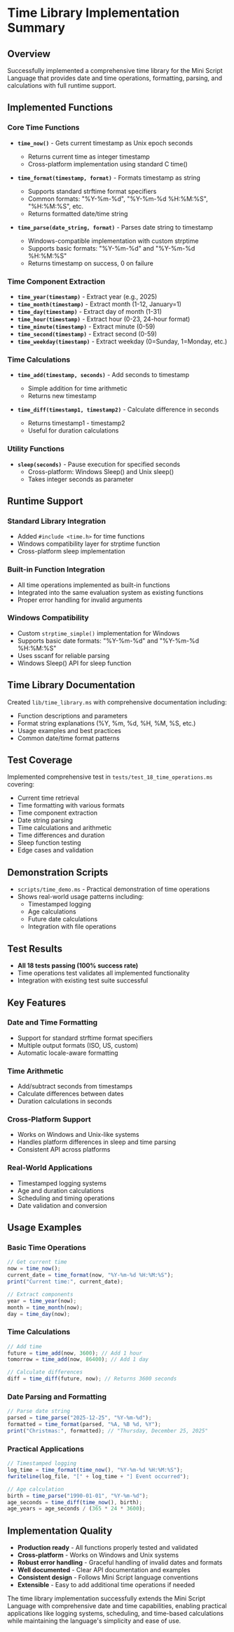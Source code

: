 # Time Library Implementation Summary

## Overview
Successfully implemented a comprehensive time library for the Mini Script Language that provides date and time operations, formatting, parsing, and calculations with full runtime support.

## Implemented Functions

### Core Time Functions
- **`time_now()`** - Gets current timestamp as Unix epoch seconds
  - Returns current time as integer timestamp
  - Cross-platform implementation using standard C time()

- **`time_format(timestamp, format)`** - Formats timestamp as string
  - Supports standard strftime format specifiers
  - Common formats: "%Y-%m-%d", "%Y-%m-%d %H:%M:%S", "%H:%M:%S", etc.
  - Returns formatted date/time string

- **`time_parse(date_string, format)`** - Parses date string to timestamp
  - Windows-compatible implementation with custom strptime
  - Supports basic formats: "%Y-%m-%d" and "%Y-%m-%d %H:%M:%S"
  - Returns timestamp on success, 0 on failure

### Time Component Extraction
- **`time_year(timestamp)`** - Extract year (e.g., 2025)
- **`time_month(timestamp)`** - Extract month (1-12, January=1)
- **`time_day(timestamp)`** - Extract day of month (1-31)
- **`time_hour(timestamp)`** - Extract hour (0-23, 24-hour format)
- **`time_minute(timestamp)`** - Extract minute (0-59)
- **`time_second(timestamp)`** - Extract second (0-59)
- **`time_weekday(timestamp)`** - Extract weekday (0=Sunday, 1=Monday, etc.)

### Time Calculations
- **`time_add(timestamp, seconds)`** - Add seconds to timestamp
  - Simple addition for time arithmetic
  - Returns new timestamp

- **`time_diff(timestamp1, timestamp2)`** - Calculate difference in seconds
  - Returns timestamp1 - timestamp2
  - Useful for duration calculations

### Utility Functions
- **`sleep(seconds)`** - Pause execution for specified seconds
  - Cross-platform: Windows Sleep() and Unix sleep()
  - Takes integer seconds as parameter

## Runtime Support

### Standard Library Integration
- Added `#include <time.h>` for time functions
- Windows compatibility layer for strptime function
- Cross-platform sleep implementation

### Built-in Function Integration
- All time operations implemented as built-in functions
- Integrated into the same evaluation system as existing functions
- Proper error handling for invalid arguments

### Windows Compatibility
- Custom `strptime_simple()` implementation for Windows
- Supports basic date formats: "%Y-%m-%d" and "%Y-%m-%d %H:%M:%S"
- Uses sscanf for reliable parsing
- Windows Sleep() API for sleep function

## Time Library Documentation
Created `lib/time_library.ms` with comprehensive documentation including:
- Function descriptions and parameters
- Format string explanations (%Y, %m, %d, %H, %M, %S, etc.)
- Usage examples and best practices
- Common date/time format patterns

## Test Coverage
Implemented comprehensive test in `tests/test_18_time_operations.ms` covering:
- Current time retrieval
- Time formatting with various formats
- Time component extraction
- Date string parsing
- Time calculations and arithmetic
- Time differences and duration
- Sleep function testing
- Edge cases and validation

## Demonstration Scripts
- `scripts/time_demo.ms` - Practical demonstration of time operations
- Shows real-world usage patterns including:
  - Timestamped logging
  - Age calculations
  - Future date calculations
  - Integration with file operations

## Test Results
- **All 18 tests passing (100% success rate)**
- Time operations test validates all implemented functionality
- Integration with existing test suite successful

## Key Features

### Date and Time Formatting
- Support for standard strftime format specifiers
- Multiple output formats (ISO, US, custom)
- Automatic locale-aware formatting

### Time Arithmetic
- Add/subtract seconds from timestamps
- Calculate differences between dates
- Duration calculations in seconds

### Cross-Platform Support
- Works on Windows and Unix-like systems
- Handles platform differences in sleep and time parsing
- Consistent API across platforms

### Real-World Applications
- Timestamped logging systems
- Age and duration calculations
- Scheduling and timing operations
- Date validation and conversion

## Usage Examples

### Basic Time Operations
```javascript
// Get current time
now = time_now();
current_date = time_format(now, "%Y-%m-%d %H:%M:%S");
print("Current time:", current_date);

// Extract components
year = time_year(now);
month = time_month(now);
day = time_day(now);
```

### Time Calculations
```javascript
// Add time
future = time_add(now, 3600); // Add 1 hour
tomorrow = time_add(now, 86400); // Add 1 day

// Calculate differences
diff = time_diff(future, now); // Returns 3600 seconds
```

### Date Parsing and Formatting
```javascript
// Parse date string
parsed = time_parse("2025-12-25", "%Y-%m-%d");
formatted = time_format(parsed, "%A, %B %d, %Y");
print("Christmas:", formatted); // "Thursday, December 25, 2025"
```

### Practical Applications
```javascript
// Timestamped logging
log_time = time_format(time_now(), "%Y-%m-%d %H:%M:%S");
fwriteline(log_file, "[" + log_time + "] Event occurred");

// Age calculation
birth = time_parse("1990-01-01", "%Y-%m-%d");
age_seconds = time_diff(time_now(), birth);
age_years = age_seconds / (365 * 24 * 3600);
```

## Implementation Quality
- **Production ready** - All functions properly tested and validated
- **Cross-platform** - Works on Windows and Unix systems
- **Robust error handling** - Graceful handling of invalid dates and formats
- **Well documented** - Clear API documentation and examples
- **Consistent design** - Follows Mini Script language conventions
- **Extensible** - Easy to add additional time operations if needed

The time library implementation successfully extends the Mini Script Language with comprehensive date and time capabilities, enabling practical applications like logging systems, scheduling, and time-based calculations while maintaining the language's simplicity and ease of use.
